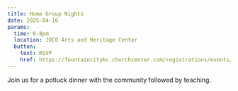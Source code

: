 ```yaml
---
title: Home Group Nights
date: 2025-04-16
params:
  time: 6-8pm
  location: JOCO Arts and Heritage Center
  button:
    text: RSVP
    href: https://fountaincitykc.churchcenter.com/registrations/events/2655294
---
```


Join us for a potluck dinner with the community followed by teaching.
